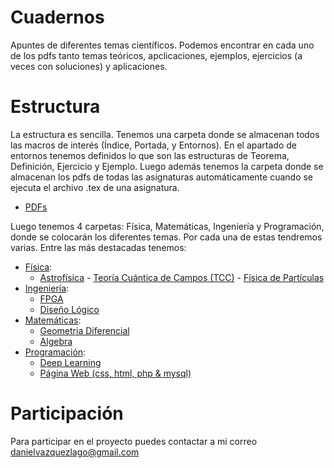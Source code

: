 # Cuadernos

Apuntes de diferentes temas científicos. Podemos encontrar en cada uno de los pdfs tanto temas teóricos, apclicaciones, ejemplos, ejercicios (a veces con soluciones) y aplicaciones. 

# Estructura

La estructura es sencilla. Tenemos una carpeta donde se almacenan todos las macros de interés (Índice, Portada, y Entornos). En el apartado de entornos tenemos definidos lo que son las estructuras de Teorema, Definición, Ejercicio y Ejemplo. Luego además tenemos la carpeta donde se almacenan los pdfs de todas las asignaturas automáticamente cuando se ejecuta el archivo .tex de una asignatura.

  - [PDFs](https://github.com/Godanitt/Cuadernos/tree/main/0_Pdf)

Luego tenemos 4 carpetas: Física, Matemáticas, Ingeniería y Programación, donde se colocarán los diferentes temas. Por cada una de estas tendremos varias. Entre las más destacadas tenemos: 

  -  [Física](https://github.com/Godanitt/Cuadernos/tree/main/Fisica):
      - [Astrofísica](https://github.com/Godanitt/Cuadernos/tree/main/Fisica/Astrofisica)
    - [Teoría Cuántica de Campos (TCC)](https://github.com/Godanitt/Cuadernos/tree/main/Fisica/TCC)
    - [Física de Partículas](https://github.com/Godanitt/Cuadernos/tree/main/Fisica/Particulas)
  - [Ingeniería](https://github.com/Godanitt/Cuadernos/tree/main/Ingenieria): 
    - [FPGA](https://github.com/Godanitt/Cuadernos/tree/main/Ingenieria/FPGA)
    - [Diseño Lógico](https://github.com/Godanitt/Cuadernos/tree/main/Ingenieria/Dise%C3%B1o%20Logico)
  - [Matemáticas](https://github.com/Godanitt/Cuadernos/tree/main/Ingenieria):
    - [Geometria Diferencial](https://github.com/Godanitt/Cuadernos/tree/main/Ingenieria/Dise%C3%B1o%20Logico)
    - [Algebra](https://github.com/Godanitt/Cuadernos/tree/main/Ingenieria/Dise%C3%B1o%20Logico)
  - [Programación](https://github.com/Godanitt/Cuadernos/tree/main/Ingenieria): 
    - [Deep Learning](https://github.com/Godanitt/Cuadernos/tree/main/Programacion/Deep%20Learning)
    - [Página Web (css, html, php & mysql)](https://github.com/Godanitt/Cuadernos/tree/main/Programacion/Pagina%20Web)

# Participación 

Para participar en el proyecto puedes contactar a mi correo danielvazquezlago@gmail.com
